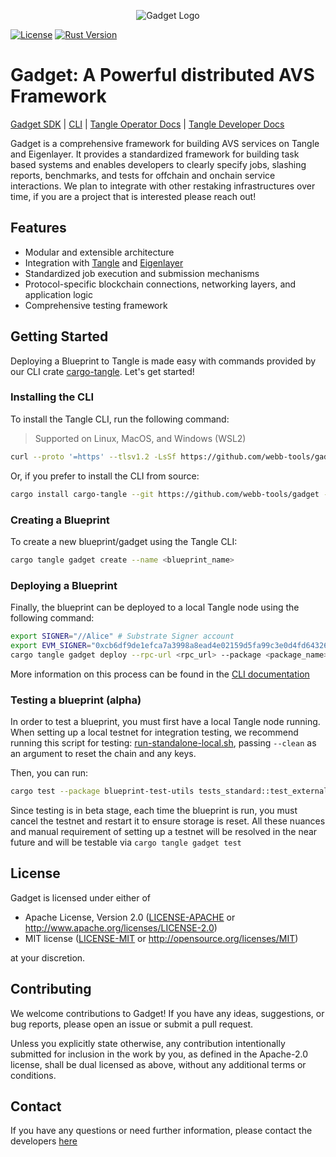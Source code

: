 <p align="center">
  <img src="https://github.com/webb-tools/dkg-substrate/raw/master/assets/webb_banner_light.png" alt="Gadget Logo">
</p>

[![License](https://img.shields.io/badge/License-MIT-blue.svg)](https://opensource.org/licenses/Apache-2.0)
[![Rust Version](https://img.shields.io/badge/rust-1.74.0%2B-blue.svg)](https://www.rust-lang.org)

# Gadget: A Powerful distributed AVS Framework

[Gadget SDK](./sdk)
| [CLI](./cli)
| [Tangle Operator Docs](https://docs.tangle.tools/operators/validator/introduction)
| [Tangle Developer Docs](https://docs.tangle.tools/developers)

Gadget is a comprehensive framework for building AVS services on Tangle and Eigenlayer.
It provides a standardized framework for building task based systems and enables developers
to clearly specify jobs, slashing reports, benchmarks, and tests for offchain and onchain
service interactions. We plan to integrate with other restaking infrastructures over time,
if you are a project that is interested please reach out!

## Features

- Modular and extensible architecture
- Integration with [Tangle](https://twitter.com/tangle_network) and [Eigenlayer](https://www.eigenlayer.xyz/)
- Standardized job execution and submission mechanisms
- Protocol-specific blockchain connections, networking layers, and application logic
- Comprehensive testing framework

## Getting Started

Deploying a Blueprint to Tangle is made easy with commands provided by our CLI crate [cargo-tangle](./cli).
Let's get started!

### Installing the CLI

To install the Tangle CLI, run the following command:

> Supported on Linux, MacOS, and Windows (WSL2)

```bash
curl --proto '=https' --tlsv1.2 -LsSf https://github.com/webb-tools/gadget/releases/download/cargo-tangle/v0.1.1-beta.7/cargo-tangle-installer.sh | sh
```

Or, if you prefer to install the CLI from source:

```bash
cargo install cargo-tangle --git https://github.com/webb-tools/gadget --force
```

### Creating a Blueprint

To create a new blueprint/gadget using the Tangle CLI:

```bash
cargo tangle gadget create --name <blueprint_name>
```

### Deploying a Blueprint

Finally, the blueprint can be deployed to a local Tangle node using the following command:

```bash
export SIGNER="//Alice" # Substrate Signer account
export EVM_SIGNER="0xcb6df9de1efca7a3998a8ead4e02159d5fa99c3e0d4fd6432667390bb4726854" # EVM signer account
cargo tangle gadget deploy --rpc-url <rpc_url> --package <package_name>
```

More information on this process can be found in the [CLI documentation](./cli/README.md)

### Testing a blueprint (alpha)

In order to test a blueprint, you must first have a local Tangle node running. When setting up a local testnet for
integration testing, we recommend running this script for
testing: [run-standalone-local.sh](https://github.com/webb-tools/tangle/blob/main/scripts/run-standalone-local.sh),
passing `--clean` as an argument to reset the chain and any keys.

Then, you can run:

```bash
cargo test --package blueprint-test-utils tests_standard::test_externalities_gadget_starts -- --nocapture
```

Since testing is in beta stage, each time the blueprint is run, you
must cancel the testnet and restart it to ensure storage is reset.
All these nuances and manual requirement of setting up a testnet will be resolved in the near future and will be
testable via `cargo tangle gadget test`

## License

Gadget is licensed under either of

* Apache License, Version 2.0
  ([LICENSE-APACHE](LICENSE-APACHE) or http://www.apache.org/licenses/LICENSE-2.0)
* MIT license
  ([LICENSE-MIT](LICENSE-MIT) or http://opensource.org/licenses/MIT)

at your discretion.

## Contributing

We welcome contributions to Gadget! If you have any ideas, suggestions, or bug reports, please open an issue or submit a
pull request.

Unless you explicitly state otherwise, any contribution intentionally submitted
for inclusion in the work by you, as defined in the Apache-2.0 license, shall be
dual licensed as above, without any additional terms or conditions.

## Contact

If you have any questions or need further information, please contact the developers [here](https://webb.tools/)
